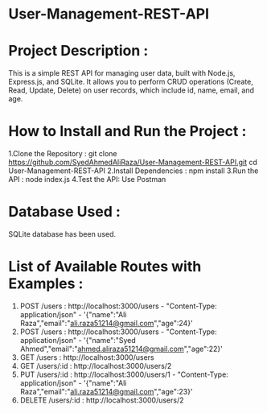 # User-Management-REST-API
# Project Description :
This is a simple REST API for managing user data, built with Node.js, Express.js, and SQLite. It allows you to perform CRUD operations (Create, Read, Update, Delete) on user records, which include id, name, email, and age.
# How to Install and Run the Project :
1.Clone the Repository :
git clone https://github.com/SyedAhmedAliRaza/User-Management-REST-API.git
cd User-Management-REST-API
2.Install Dependencies :
npm install
3.Run the API :
node index.js
4.Test the API:
Use Postman
# Database Used :
SQLite database has been used.
# List of Available Routes with Examples :
1. POST /users :
http://localhost:3000/users - "Content-Type: application/json" - '{"name":"Ali Raza","email":"ali.raza51214@gmail.com","age":24}'
2. POST /users :
http://localhost:3000/users - "Content-Type: application/json" - '{"name":"Syed Ahmed","email":"ahmed.aliraza51214@gmail.com","age":22}'
3. GET /users :
http://localhost:3000/users
4. GET /users/:id :
http://localhost:3000/users/2
5. PUT /users/:id :
http://localhost:3000/users/1 - "Content-Type: application/json" - '{"name":"Ali Raza","email":"ali.raza51214@gmail.com","age":23}'
6. DELETE /users/:id :
http://localhost:3000/users/2
